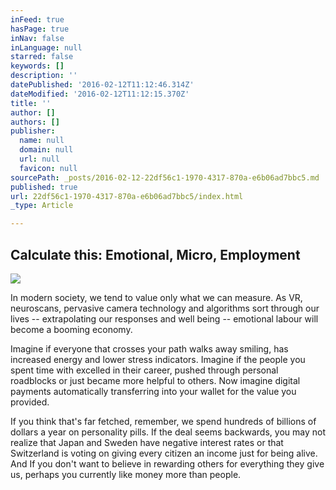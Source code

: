 ```yaml
---
inFeed: true
hasPage: true
inNav: false
inLanguage: null
starred: false
keywords: []
description: ''
datePublished: '2016-02-12T11:12:46.314Z'
dateModified: '2016-02-12T11:12:15.370Z'
title: ''
author: []
authors: []
publisher:
  name: null
  domain: null
  url: null
  favicon: null
sourcePath: _posts/2016-02-12-22df56c1-1970-4317-870a-e6b06ad7bbc5.md
published: true
url: 22df56c1-1970-4317-870a-e6b06ad7bbc5/index.html
_type: Article

---
```

## Calculate this: Emotional, Micro, Employment
![](https://the-grid-user-content.s3-us-west-2.amazonaws.com/3a7c605b-fd97-4a21-a6dd-1fb4db7d1390.jpg)

In modern society, we tend to value only what we can measure. As VR, neuroscans, pervasive camera technology and algorithms sort through our lives -- extrapolating our responses and well being -- emotional labour will become a booming economy.

Imagine if everyone that crosses your path walks away smiling, has increased energy and lower stress indicators. Imagine if the people you spent time with excelled in their career, pushed through personal roadblocks or just became more helpful to others. Now imagine digital payments automatically transferring into your wallet for the value you provided.

If you think that's far fetched, remember, we spend hundreds of billions of dollars a year on personality pills. If the deal seems backwards, you may not realize that Japan and Sweden have negative interest rates or that Switzerland is voting on giving every citizen an income just for being alive. And If you don't want to believe in rewarding others for everything they give us, perhaps you currently like money more than people.